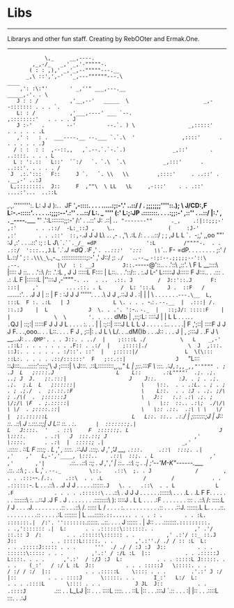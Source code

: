 Libs
====
**************************************************
Librarys and other fun staff.
Creating by RebOOter and Ermak.One.
**************************************************

                \,_     __,----. 
            ,_,-/_   _,' _,'-"""""-. 
           ( : : ,),' _,'_,--"""""---.__ 
          _,\ ::',',-'  '_,---""""""---.\                                       ____ 
        ,': :\:"'       ' _,''" ___,---.__                              _____,-'. . \ 
       J : : /          ,'__,--'   _____  \                        _,--::::::: . . . `. 
       L: : /           ,'___,----' ___ `--.                     ,::::::::'   . . . . J 
       J :-'   .       --'          --.`. ) \                 _,:::::'     . . . . . .L 
       ,' :   : .  ___----.__ --.___ `.`.\  '               ,::::'      . . . . . . .J 
      / : :  : :  ,--::,,   ,`.--.`.`-.`.)               _,::'       . ..::::. . . . L 
      L : ':.::   L::'  ``:/   `. `.\  `.\            _,:::'      . ..:::'. . . . . / 
     J  .:.':::   F::     J `.   `. \\   \\         ,::::'     . ..::' . .__,-' ..:J 
     L,::::::::.  J::     F  ,""\  \ LL   \L     ,-:::'    . . .::' ....:'...  ..::L 
  ,.,.''''''''':.  L:    J  J ):.`. `JF    '__,-::::.   . . . .....:;:-'.'    ..::/ 
 / . ;;;;;;;''''::.);     \ J/CD:\,F  L:-.-:::::'. . . .  ..:;;;:--'.:''   . ..::/ 
 L:. _     '''\' (:'         L:;:JP    .::\:::::. . . .:;;:-'   ,::''     . ..::/ 
 |:.' _,       `._`----.______  "'      .':L:::::::;;:-'       /:'       . ..::' 
 J: .::|      .`. "-------""      ._,    .:|::;;;-'          ,:'      . . .::/ 
 -L:_::J ,    \`.`.                 (     :J-'             ,:'       . . .::' 
 ::,-`.J J J L\\ `.`.   ,- .         ,'\  .:L             /:      . . ..::/ 
  ; ; ,J  L L \``. `-;,' ,,oo        ""'   :J           ,:'      . . ..::' 
  :; :  L J\ \``.``._/_ =dP                ':L         /""""-.  . . .::/ 
 ':::..,J`.L \`.\`._J  =dQ                 .:F       ,'       `. ..:::' 
 ':::    \\`\``.`._ F- =dP. . . . . . . . ;:'       /           L.::/ 
 ' ; :   `.\\\_\`.,-._  ::::::::::::::;:-'        ,'            J::/ 
  ;:  `./   `.`.--`._ `-:;:--.;;;;;--'::\       .--.            |\/ 
 : : __J         J::.`-----@'\::.. . .'::\    ,::'. \           F L 
 __::::\         |:::: J      \::.. . .'::\  /:: .'.:L          , J 
 J :::::L        F:::: |       L::.. . .'::\/:: .  :.J          L-' 
  L:::::J       J::::: F       J:::.. .  .::\: .  .: .L         F 
  |::::::L      |'':::J      ,-'"""`-. ..  . ..  .::. J        / 
  J::'::.J      F: :::|    ,'         `. . .  ` .::. . L      / 
   L: '::.L    J .  ::F   /             `.......:'. . .J     J 
   |   :: |    F :  :J   J              J \''''''. . . .\    J 
   J  ,.::J   J  .  :|   | |             \ \. . . . . . .`---.\__ 
    L,  :::L  F :. .:L   | J              L \. . . . `-.: .      `--.__ 
    |  .:::| /. ::.:J    |  L             J  \. . .'. ':`-..           `-._ 
    |   ::;J/: :::::F    |  |              \  \       '. . `. .         . dMb 
    |  ,::;:L: ::::J     |  |               L  L        . . .`..         .`QJ 
    |   ::;:| :::::F     J  J               J   L      . . . . \:.      . . | 
    |   :;::| ::::J       L  L               L  J     . . . . . \:.. . . . .| 
    F  ,';::| ::::F       J  J               J  F. . .,ooo.. . . L::. . . . F 
   J  ,  ;::|: . J         L  \               L/. . ..dM()b . . .J:: . . . J 
   | ,  ;:::J . .F         J   \         __...J: . . .`QMP'. . . J::. . ../ 
   |    ;::::L ./           \   L    _,-'   .::L: . . . . . . . .F:: . .:/ 
   |    ;::::|./             \  J  ,:::.     ::J:. . . . . . . :/::'. ::' 
   |   ;:::::|/               L  \(\:::       ::L:. . . . . .::/::::::' 
   F   ;::.::|                J   `"L:::      ::J:::.....:::::'::::;'\ 
  J    ;:::::|                 \    J:::.     .::L:::::::::,,._,,"    L 
  |   ;::.:::F                  \    \:::.     .:J`,:,,_,,"'"""" . ; .J 
  L   ;::::.J                    L    L::       .:L""""'  .;. .;. ..; J 
 J.   ;:.:::|                    J    J::.       :J. . ; . .;. .;.  ;.L 
 L   ;::::::|                     \    \::.  . . .:L. . ; . ; . ; .;./ 
  .  ;:.::.:F                      \    L::.  . . :J . .;. ;/\ ; ./\( 
 .  ;::::::J                        \   J::   :.: .:\ .;. ; \/;/\ \F 
  . ;.:::::|                         \   \::  ::.. .:\;  ./\/\ \ \/ 
 . ;::::.::|                          \   \:: .::.  .:\ \ \   \/  | 
  ;:.::::::L                           L   L::. ::.. .:`.\/       | 
 ;:::::::;J                            |   J::   ::.  .::\        J 
 :.:::.::;|                            J    L::   ::.  . :`.      | 
 :::::::;.|                             L   J::::.  '   . ::\     F 
 ::::::;. L                             J    \::::.      . .:\   J 
 :::.::; J                            ,'      \::::.      . .:\  | 
 :::::; .|                         _,'         `.:::::     . ::L F 
 ::::; . L                       ,'    ,         \::::.     .::JJ 
 .:::;. J                      ,'    ,'J    __,   `.:::.     .::\ 
 :::;. .|                    ,'    ,'   L,-','____, \:::..    .::\ 
 ::;. . L                  ,'    ,'       ,'|        `.::..    .::\ 
 ::; . J                 ,'             ,'  |          \::..    .::\ 
 :; . .|                ;'--'M-K"------.____`           `.::.    .::\ 
 ; . . L              ,'                .   `--._         \::.    .::\ 
 ;. . J              /        ,          . . .:::`--.     /`.:.    .::\ 
 . . .L             /        /            . . .::::::`-.  L  \. .   .::\ 
  . .J             J        J            . . . . .::::::`.J   \. .   .::\ 
 . . L             L       .F             . . . . .::::::\`    \. .   .::\ 
  . J             J        J             . . . . . .::::::\     \. .   . .L 
 . .L             F        F. .           . . . . . :::::::\     \:.  ..::J 
  .J              F      . J . .         . . . . . .::::::::\     ):  ::::J 
 . L              L . . . .:F . .         . . . . . ::: . .::\   /:  ::::.L 
  /               J  . . . .J. . .       . . . . . .:: . . .::\ /.  ::::: L 
 /                 \. . . . :\. . . . . . . . . . .:: . . . .::J.  ::::::.L 
                    L. . . .::\. . . . . . . . . .:: . . . . .:L  ::::::: | 
                    L ....:::::`.::...... . . . : .       . . :L. :::::::.| 
                   /:'. '':::::::`.::::::. ..::. .         . . J :::::: . | 
                  J::  . . .:::::::`.:::::::::.             . .,'::::::: .| 
                  L:      . . .::::::\:::::::. .             ,' .'/ ::.:: J 
                 /:        . . .::::::\:::::: . .          ,' .:'/ ::_ ::.J 
                J::           . . :::::L:::::. . .       ,'.:''./ ./ / :: :L 
                L:           . . .:::::J::::: . . .      '''  ./ ./ / :J :J 
               J::          . . . ::::::\::::: . . .         ,'.:' / :/L :L 
               |::           . . .:::::J L::::. . . .      ,'.:'  / :/J :J 
               L:           . . . :::::L J:::::. . . .    (_:'   / :/ L :L 
              J::          . . . :::::J   \:::::. . .           / :/ / :/ 
              |::           . . .:::::L    \:::: . . .        .'.:' J :/ 
              |::          . . . ::::J      \:::::. . .      I_:'   L:/ 
              L:          . . . .::::L       \:::: . . .           J JL 
             J::           . . .::::J         `.::: . .            L_LJ 
             |::          . . . ::::L           \::::. .           . ::L 
             |::           . . .:::J             `.:: . .           . :| 
             |::          . . .::::L               \:::.           . .:J 
